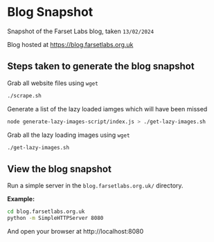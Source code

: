 # Blog Snapshot

Snapshot of the Farset Labs blog, taken `13/02/2024`

Blog hosted at https://blog.farsetlabs.org.uk

## Steps taken to generate the blog snapshot

Grab all website files using `wget`
```sh
./scrape.sh
```

Generate a list of the lazy loaded iamges which will have been missed

```sh
node generate-lazy-images-script/index.js > ./get-lazy-images.sh
```

Grab all the lazy loading images using `wget`
```sh
./get-lazy-images.sh
```

## View the blog snapshot

Run a simple server in the `blog.farsetlabs.org.uk/` directory.

**Example:**
```sh
cd blog.farsetlabs.org.uk
python -m SimpleHTTPServer 8080
```
And open your browser at http://localhost:8080